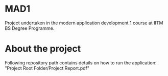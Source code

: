 # MAD1
Project undertaken in the modern application development 1 course at IITM BS Degree Programme.

# About the project
Following repository path contains details on how to run the application: "Project Root Folder/Project Report.pdf"
